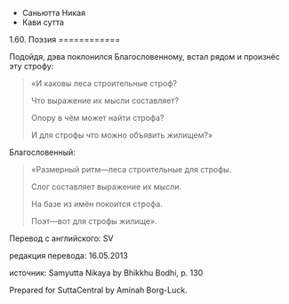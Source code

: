 









* Саньютта Никая
* Кави сутта


1\.60\. Поэзия
\=\=\=\=\=\=\=\=\=\=\=\=



Подойдя, дэва поклонился Благословенному, встал рядом и произнёс эту строфу:



> «И каковы леса строительные строф?  
> 
> Что выражение их мысли составляет?  
> 
> Опору в чём может найти строфа?  
> 
> И для строфы что можно объявить жилищем?»


Благословенный:



> «Размерный ритм—леса строительные для строфы\.  
> 
> Слог составляет выражение их мысли\.  
> 
> На базе из имён покоится строфа\.  
> 
> Поэт—вот для строфы жилище»\.



Перевод с английского: SV


редакция перевода: 16\.05\.2013


источник: Samyutta Nikaya by Bhikkhu Bodhi, p\. 130


Prepared for SuttaCentral by Aminah Borg\-Luck\.






